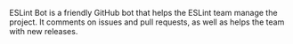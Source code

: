 ESLint Bot is a friendly GitHub bot that helps the ESLint team manage the project. It comments on issues and pull requests, as well as helps the team with new releases.
